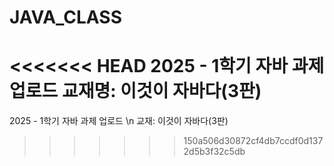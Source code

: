 # JAVA_CLASS
<<<<<<< HEAD
2025 - 1학기 자바 과제 업로드
교재명: 이것이 자바다(3판)
=======
2025 - 1학기 자바 과제 업로드 \n
교재: 이것이 자바다(3판)
>>>>>>> 150a506d30872cf4db7ccdf0d1372d5b3f32c5db
